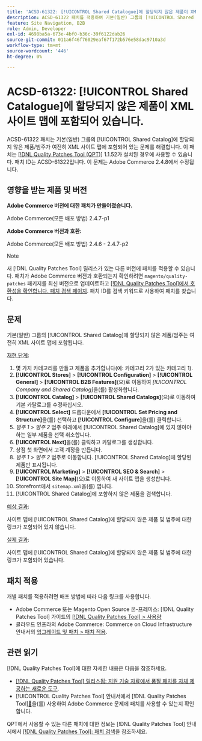 ```yaml
---
title: 'ACSD-61322: [!UICONTROL Shared Catalogue]에 할당되지 않은 제품이 XML 사이트 맵에 포함되어 있습니다.'
description: ACSD-61322 패치를 적용하여 기본(일반) 그룹의 [!UICONTROL Shared Catalog]에 할당되지 않은 제품/범주가 여전히 XML 사이트 맵에 포함된 Adobe Commerce 문제를 해결합니다.
feature: Site Navigation, B2B
role: Admin, Developer
exl-id: 4698ba5a-673e-4bf0-b36c-39f6122dab26
source-git-commit: 011a6f46f76029eaf67f172b576e58dac9710a3d
workflow-type: tm+mt
source-wordcount: '446'
ht-degree: 0%

---
```


# ACSD-61322: [!UICONTROL Shared Catalogue]에 할당되지 않은 제품이 XML 사이트 맵에 포함되어 있습니다.

ACSD-61322 패치는 기본(일반) 그룹의 [!UICONTROL Shared Catalog]에 할당되지 않은 제품/범주가 여전히 XML 사이트 맵에 포함되어 있는 문제를 해결합니다. 이 패치는 [[!DNL Quality Patches Tool (QPT)]](https://experienceleague.adobe.com/ko/docs/commerce-operations/tools/quality-patches-tool/quality-patches-tool-to-self-serve-quality-patches) 1.1.52가 설치된 경우에 사용할 수 있습니다. 패치 ID는 ACSD-61322입니다. 이 문제는 Adobe Commerce 2.4.8에서 수정됩니다.

## 영향을 받는 제품 및 버전

**Adobe Commerce 버전에 대한 패치가 만들어졌습니다.**

Adobe Commerce(모든 배포 방법) 2.4.7-p1

**Adobe Commerce 버전과 호환:**

Adobe Commerce(모든 배포 방법) 2.4.6 - 2.4.7-p2

>[!NOTE]
>
>새 [!DNL Quality Patches Tool] 릴리스가 있는 다른 버전에 패치를 적용할 수 있습니다. 패치가 Adobe Commerce 버전과 호환되는지 확인하려면 `magento/quality-patches` 패키지를 최신 버전으로 업데이트하고 [[!DNL Quality Patches Tool]에서 호환성을 확인합니다. 패치 검색 페이지](https://experienceleague.adobe.com/tools/commerce-quality-patches/index.html?lang=ko). 패치 ID를 검색 키워드로 사용하여 패치를 찾습니다.

## 문제

기본(일반) 그룹의 [!UICONTROL Shared Catalog]에 할당되지 않은 제품/범주는 여전히 XML 사이트 맵에 포함됩니다.

<u>재현 단계</u>:

1. 몇 가지 카테고리를 만들고 제품을 추가합니다(예: 카테고리 2가 있는 카테고리 1).
1. **[!UICONTROL Stores]** > **[!UICONTROL Configuration]** > **[!UICONTROL General]** > **[!UICONTROL B2B Features]**(으)로 이동하여 *[!UICONTROL Company and Shared Catalog]*&#x200B;을(를) 활성화합니다.
1. **[!UICONTROL Catalog]** > **[!UICONTROL Shared Catalogs]**(으)로 이동하여 기본 카탈로그를 수정하십시오.
1. **[!UICONTROL Select]** 드롭다운에서 **[!UICONTROL Set Pricing and Structure]**&#x200B;을(를) 선택하고 **[!UICONTROL Configure]**&#x200B;을(를) 클릭합니다.
1. *범주 1 > 범주 2* 범주 아래에서 [!UICONTROL Shared Catalog]에 있지 않아야 하는 일부 제품을 선택 취소합니다.
1. **[!UICONTROL Next]**&#x200B;을(를) 클릭하고 카탈로그를 생성합니다.
1. 상점 첫 화면에서 고객 계정을 만듭니다.
1. *범주 1 > 범주 2* 범주로 이동합니다. [!UICONTROL Shared Catalog]에 할당된 제품만 표시됩니다.
1. **[!UICONTROL Marketing]** > **[!UICONTROL SEO & Search]** > **[!UICONTROL Site Map]**(으)로 이동하여 새 사이트 맵을 생성합니다.
1. Storefront에서 `sitemap.xml`을(를) 엽니다.
1. [!UICONTROL Shared Catalog]에 포함하지 않은 제품을 검색합니다.

<u>예상 결과</u>:

사이트 맵에 [!UICONTROL Shared Catalog]에 할당되지 않은 제품 및 범주에 대한 링크가 포함되어 있지 않습니다.

<u>실제 결과</u>:

사이트 맵에 [!UICONTROL Shared Catalog]에 할당되지 않은 제품 및 범주에 대한 링크가 포함되어 있습니다.

## 패치 적용

개별 패치를 적용하려면 배포 방법에 따라 다음 링크를 사용합니다.

* Adobe Commerce 또는 Magento Open Source 온-프레미스: [!DNL Quality Patches Tool] 가이드의 [[!DNL Quality Patches Tool] > 사용량](/help/tools/quality-patches-tool/usage.md)
* 클라우드 인프라의 Adobe Commerce: Commerce on Cloud Infrastructure 안내서의 [업그레이드 및 패치 > 패치 적용](https://experienceleague.adobe.com/docs/commerce-cloud-service/user-guide/develop/upgrade/apply-patches.html?lang=ko).

## 관련 읽기

[!DNL Quality Patches Tool]에 대한 자세한 내용은 다음을 참조하세요.

* [[!DNL Quality Patches Tool] 릴리스됨: 지원 기술 자료에서 품질 패치를 자체 제공하는 새로운 도구](https://experienceleague.adobe.com/ko/docs/commerce-operations/tools/quality-patches-tool/quality-patches-tool-to-self-serve-quality-patches).
* [!UICONTROL Quality Patches Tool] 안내서에서  [!DNL Quality Patches Tool][&#128279;](/help/tools/quality-patches-tool/patches-available-in-qpt/check-patch-for-magento-issue-with-magento-quality-patches.md)을(를) 사용하여 Adobe Commerce 문제에 패치를 사용할 수 있는지 확인합니다.


QPT에서 사용할 수 있는 다른 패치에 대한 정보는 [!DNL Quality Patches Tool] 안내서에서 [[!DNL Quality Patches Tool]: 패치 검색](https://experienceleague.adobe.com/tools/commerce-quality-patches/index.html?lang=ko)을 참조하세요.
